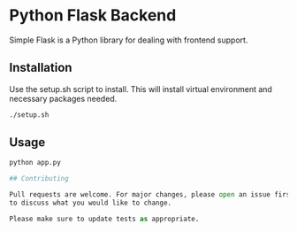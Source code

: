 # Python Flask Backend

Simple Flask is a Python library for dealing with frontend support.

## Installation

Use the setup.sh script to install.
This will install virtual environment and necessary packages needed. 

```bash
./setup.sh
```

## Usage

```python
python app.py

## Contributing

Pull requests are welcome. For major changes, please open an issue first
to discuss what you would like to change.

Please make sure to update tests as appropriate.